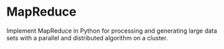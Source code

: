 # MapReduce
Implement MapReduce in Python for processing and generating large data sets with a parallel and distributed algorithm on a cluster.

